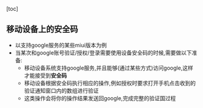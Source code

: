 [toc]

## 移动设备上的安全码

- 以支持google服务的某些miui版本为例
- 当某次和google账号验证/授权/登录需要使用设备安全码的时候,需要做以下准备:
  - 移动设备系统支持google服务,并且能够(通过某些方式)访问google,这样才能接受到**安全码**
  - 移动设备根据安全码执行相应的操作,例如授权时要求打开手机点击收到的验证通知窗口内的数组进行验证
  - 这类操作会将你的操作结果发送回google,完成完整的验证国过程